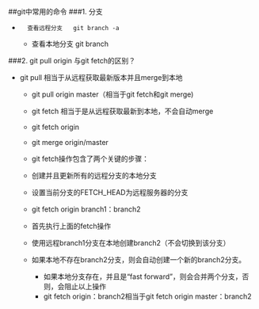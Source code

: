 ##git中常用的命令
###1. 分支
*		查看远程分支   git branch -a
  *	查看本地分支	  git branch

###2. git pull  origin 与git fetch的区别？
* git pull 相当于从远程获取最新版本并且merge到本地

  * git pull origin master（相当于git fetch和git merge)


  * git fetch 相当于是从远程获取最新到本地，不会自动merge
  * git fetch origin
  * git merge origin/master
  * git fetch操作包含了两个关键的步骤：
  * 创建并且更新所有的远程分支的本地分支
  * 设置当前分支的FETCH_HEAD为远程服务器的分支
  * git fetch origin branch1：branch2
  * 首先执行上面的fetch操作
  * 使用远程branch1分支在本地创建branch2（不会切换到该分支）
  * 如果本地不存在branch2分支，则会自动创建一个新的branch2分支。
    * 如果本地分支存在，并且是“fast forward”，则会合并两个分支，否则，会阻止以上操作
    * git fetch origin：branch2相当于git fetch origin master：branch2